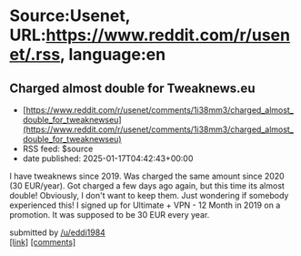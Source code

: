 # Source:Usenet, URL:https://www.reddit.com/r/usenet/.rss, language:en

## Charged almost double for Tweaknews.eu
 - [https://www.reddit.com/r/usenet/comments/1i38mm3/charged_almost_double_for_tweaknewseu](https://www.reddit.com/r/usenet/comments/1i38mm3/charged_almost_double_for_tweaknewseu)
 - RSS feed: $source
 - date published: 2025-01-17T04:42:43+00:00

<!-- SC_OFF --><div class="md"><p>I have tweaknews since 2019. Was charged the same amount since 2020 (30 EUR/year). Got charged a few days ago again, but this time its almost double! Obviously, I don&#39;t want to keep them. Just wondering if somebody experienced this! I signed up for Ultimate + VPN - 12 Month in 2019 on a promotion. It was supposed to be 30 EUR every year.</p> </div><!-- SC_ON --> &#32; submitted by &#32; <a href="https://www.reddit.com/user/eddi1984"> /u/eddi1984 </a> <br/> <span><a href="https://www.reddit.com/r/usenet/comments/1i38mm3/charged_almost_double_for_tweaknewseu/">[link]</a></span> &#32; <span><a href="https://www.reddit.com/r/usenet/comments/1i38mm3/charged_almost_double_for_tweaknewseu/">[comments]</a></span>

